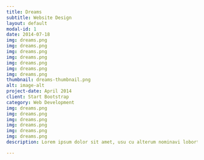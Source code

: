 ```yaml
---
title: Dreams
subtitle: Website Design
layout: default
modal-id: 1
date: 2014-07-18
img: dreams.png
img: dreams.png
img: dreams.png
img: dreams.png
img: dreams.png
img: dreams.png
img: dreams.png
thumbnail: dreams-thumbnail.png
alt: image-alt
project-date: April 2014
client: Start Bootstrap
category: Web Development
img: dreams.png
img: dreams.png
img: dreams.png
img: dreams.png
img: dreams.png
img: dreams.png
description: Lorem ipsum dolor sit amet, usu cu alterum nominavi lobortis. At duo novum diceret. Tantas apeirian vix et, usu sanctus postulant inciderint ut, populo diceret necessitatibus in vim. Cu eum dicam feugiat noluisse.

---
```

